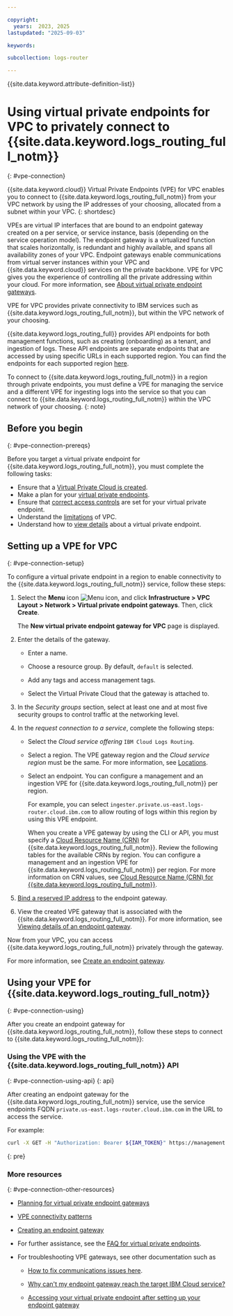 ```yaml
---

copyright:
  years:  2023, 2025
lastupdated: "2025-09-03"

keywords:

subcollection: logs-router

---
```


{{site.data.keyword.attribute-definition-list}}


# Using virtual private endpoints for VPC to privately connect to {{site.data.keyword.logs_routing_full_notm}}
{: #vpe-connection}

{{site.data.keyword.cloud}} Virtual Private Endpoints (VPE) for VPC enables you to connect to {{site.data.keyword.logs_routing_full_notm}} from your VPC network by using the IP addresses of your choosing, allocated from a subnet within your VPC.
{: shortdesc}

VPEs are virtual IP interfaces that are bound to an endpoint gateway created on a per service, or service instance, basis (depending on the service operation model). The endpoint gateway is a virtualized function that scales horizontally, is redundant and highly available, and spans all availability zones of your VPC. Endpoint gateways enable communications from virtual server instances within your VPC and {{site.data.keyword.cloud}} services on the private backbone. VPE for VPC gives you the experience of controlling all the private addressing within your cloud. For more information, see [About virtual private endpoint gateways](/docs/vpc?topic=vpc-about-vpe).

VPE for VPC provides private connectivity to IBM services such as {{site.data.keyword.logs_routing_full_notm}}, but within the VPC network of your choosing.

{{site.data.keyword.logs_routing_full}} provides API endpoints for both management functions, such as creating (onboarding) as a tenant, and ingestion of logs. These API endpoints are separate endpoints that are accessed by using specific URLs in each supported region. You can find the endpoints for each supported region [here](/docs/logs-router?topic=logs-router-endpoints).

To connect to {{site.data.keyword.logs_routing_full_notm}} in a region through private endpoints, you must define a VPE for managing the service and a different VPE for ingesting logs into the service so that you can connect to {{site.data.keyword.logs_routing_full_notm}} within the VPC network of your choosing.
{: note}


## Before you begin
{: #vpe-connection-prereqs}

Before you target a virtual private endpoint for {{site.data.keyword.logs_routing_full_notm}}, you must complete the following tasks:

* Ensure that a [Virtual Private Cloud is created](/docs/vpc?topic=vpc-getting-started).
* Make a plan for your [virtual private endpoints](/docs/vpc?topic=vpc-planning-considerations).
* Ensure that [correct access controls](/docs/vpc?topic=vpc-configure-acls-sgs-endpoint-gateways) are set for your virtual private endpoint.
* Understand the [limitations](/docs/vpc?topic=vpc-limitations) of VPC.
* Understand how to [view details](/docs/vpc?topic=vpc-vpe-viewing-details-of-an-endpoint-gateway) about a virtual private endpoint.



## Setting up a VPE for VPC
{: #vpe-connection-setup}

To configure a virtual private endpoint in a region to enable connectivity to the {{site.data.keyword.logs_routing_full_notm}} service, follow these steps:

1. Select the **Menu** icon ![Menu icon](../icons/icon_hamburger.svg "Menu"), and click **Infrastructure > VPC Layout > Network > Virtual private endpoint gateways**. Then, click **Create**.

    The **New virtual private endpoint gateway for VPC** page is displayed.

2. Enter the details of the gateway.

    - Enter a name.

    - Choose a resource group. By default, `default` is selected.

    - Add any tags and access management tags.

    - Select the Virtual Private Cloud that the gateway is attached to.

3. In the *Security groups* section, select at least one and at most five security groups to control traffic at the networking level.

4. In the *request connection to a service*, complete the following steps:

    - Select the *Cloud service offering* `IBM Cloud Logs Routing`.

    - Select a region. The VPE gateway region and the *Cloud service region* must be the same. For more information, see [Locations](/docs/logs-router?topic=logs-router-locations).

    - Select an endpoint. You can configure a management and an ingestion VPE for {{site.data.keyword.logs_routing_full_notm}} per region.

        For example, you can select `ingester.private.us-east.logs-router.cloud.ibm.com` to allow routing of logs within this region by using this VPE endpoint.

        When you create a VPE gateway by using the CLI or API, you must specify a [Cloud Resource Name (CRN)](/docs/account?topic=account-crn) for {{site.data.keyword.logs_routing_full_notm}}. Review the following tables for the available CRNs by region. You can configure a management and an ingestion VPE for {{site.data.keyword.logs_routing_full_notm}} per region. For more information on CRN values, see [Cloud Resource Name (CRN) for {{site.data.keyword.logs_routing_full_notm}}](/docs/logs-router?topic=logs-router-vpe-connection-crn).

5. [Bind a reserved IP address](/docs/vpc?topic=vpc-bind-unbind-reserved-ip) to the endpoint gateway.

6. View the created VPE gateway that is associated with the {{site.data.keyword.logs_routing_full_notm}}. For more information, see [Viewing details of an endpoint gateway](/docs/vpc?topic=vpc-vpe-viewing-details-of-an-endpoint-gateway).

Now from your VPC, you can access {{site.data.keyword.logs_routing_full_notm}} privately through the gateway.

For more information, see [Create an endpoint gateway](/docs/vpc?topic=vpc-ordering-endpoint-gateway).


## Using your VPE for {{site.data.keyword.logs_routing_full_notm}}
{: #vpe-connection-using}

After you create an endpoint gateway for {{site.data.keyword.logs_routing_full_notm}}, follow these steps to connect to {{site.data.keyword.logs_routing_full_notm}}:

### Using the VPE with the {{site.data.keyword.logs_routing_full_notm}} API
{: #vpe-connection-using-api}
{: api}

After creating an endpoint gateway for the {{site.data.keyword.logs_routing_full_notm}} service, use the service endpoints FQDN `private.us-east.logs-router.cloud.ibm.com` in the URL to access the service.

For example:

```sh
curl -X GET -H "Authorization: Bearer ${IAM_TOKEN}" https://management.private.us-east.logs-router.cloud.ibm.com:443/v1/tenants
```
{: pre}


### More resources
{: #vpe-connection-other-resources}

- [Planning for virtual private endpoint gateways](/docs/vpc?topic=vpc-planning-considerations)
- [VPE connectivity patterns](/docs/vpc?topic=vpc-about-vpe#vpe-connectivity-patterns)
- [Creating an endpoint gateway](/docs/vpc?topic=vpc-ordering-endpoint-gateway)
- For further assistance, see the [FAQ for virtual private endpoints](/docs/vpc?topic=vpc-faqs-vpe).
- For troubleshooting VPE gateways, see other documentation  such as

    - [How to fix communications issues here](/docs/vpc?topic=vpc-troubleshoot-cannot-communicate).

    - [Why can't my endpoint gateway reach the target IBM Cloud service?](/docs/vpc?topic=vpc-troubleshoot-cannot-reach-target)

    - [Accessing your virtual private endpoint after setting up your endpoint gateway](/docs/vpc?topic=vpc-accessing-vpe-after-setup)
